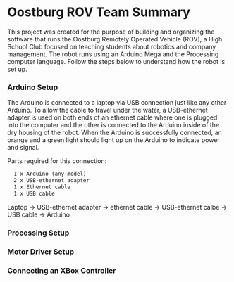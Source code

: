 # Oostburg ROV Team Summary
This project was created for the purpose of building and organizing the software that runs the Oostburg Remotely Operated Vehicle (ROV), a High School Club focused on teaching students about robotics and company management. The robot runs using an Arduino Mega and the Processing computer language. Follow the steps below to understand how the robot is set up.

### Arduino Setup
The Arduino is connected to a laptop via USB connection just like any other Arduino. To allow the cable to travel under the water, a USB-ethernet adapter is used on both ends of an ethernet cable where one is plugged into the computer and the other is connected to the Arduino inside of the dry housing of the robot. When the Arduino is successfully connected, an orange and a green light should light up on the Arduino to indicate power and signal.

Parts required for this connection:
```  1 x Laptop Computer with Arduino Software
  1 x Arduino (any model)
  2 x USB-ethernet adapter
  1 x Ethernet cable
  1 x USB cable
```
  
Laptop -> USB-ethernet adapter -> ethernet cable -> USB-ethernet calbe -> USB cable -> Arduino

### Processing Setup

### Motor Driver Setup

### Connecting an XBox Controller
